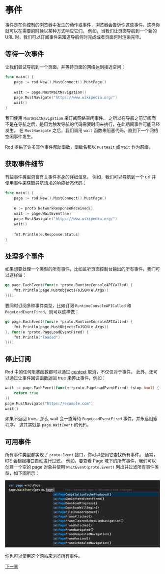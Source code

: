 # 事件

事件是在你控制的浏览器中发生的动作或事件，浏览器会告诉你这些事件，这样你就可以在需要的时候以某种方式响应它们。 例如，当我们让页面导航到一个新的 URL 时，我们可以订阅事件来知道导航何时完成或者页面何时渲染完毕。

## 等待一次事件

让我们尝试导航到一个页面，并等待页面的网络达到接近空闲：

```go
func main() {
    page := rod.New().MustConnect().MustPage()

    wait := page.MustWaitNavigation()
    page.MustNavigate("https://www.wikipedia.org/")
    wait()
}
```

我们使用 `MustWaitNavigation` 来订阅网络空闲事件。 之所以在导航之前订阅而不是在导航之后，是因为触发导航的代码需要时间来执行，在此期间事件可能已经发生。 在 `MustNavigate` 之后，我们调用 `wait` 函数来阻塞代码，直到下一个网络空闲事件发生。

Rod 提供了许多其他事件帮助函数，函数名都以 `MustWait` 或 `Wait` 作为前缀。

## 获取事件细节

有些事件类型包含有关事件本身的详细信息。 例如，我们可以导航到一个 url 并使用事件来获取导航请求的响应状态代码：

```go
func main() {
    page := rod.New().MustConnect().MustPage()

    e := proto.NetworkResponseReceived{}
    wait := page.WaitEvent(&e)
    page.MustNavigate("https://www.wikipedia.org/")
    wait()

    fmt.Println(e.Response.Status)
}
```

## 处理多个事件

如果想要处理一个类型的所有事件，比如监听页面控制台输出的所有事件，我们可以这样做：

```go
go page.EachEvent(func(e *proto.RuntimeConsoleAPICalled) {
    fmt.Println(page.MustObjectsToJSON(e.Args))
})()
```

要同时订阅多种事件类型，比如订阅 `RuntimeConsoleAPICalled` 和 `PageLoadEventFired`，则可以这样做：

```go
go page.EachEvent(func(e *proto.RuntimeConsoleAPICalled) {
    fmt.Println(page.MustObjectsToJSON(e.Args))
}, func(e *proto.PageLoadEventFired) {
    fmt.Println("loaded")
})()
```

## 停止订阅

Rod 中的任何阻塞函数都可以通过 [context](context-and-timeout.md) 取消，不仅仅对于事件。 此外，还可以通过让事件回调函数返回 true 来停止事件，例如：

```go
wait := page.EachEvent(func(e *proto.PageLoadEventFired) (stop bool) {
    return true
})
page.MustNavigate("https://example.com")
wait()
```

如果不返回 true，那么 wait 会一直等待 `PageLoadEventFired` 事件，并永远阻塞程序。 这其实就是 `page.WaitEvent` 的代码。

## 可用事件

所有事件类型都实现了 `proto.Event` 接口，你可以使用它查找所有事件。 通常，IDE 会根据接口自动进行过滤。 例如，要查看 Page 域下的所有事件，我们可以创建一个空的 page 对象并使用 `WaitEvent(proto.Event)` 列出并过滤所有事件类型，如下图所示：

![event-list](event-list.png)

你也可以使用这个[网站](https://chromedevtools.github.io/devtools-protocol/tot/Page)来浏览所有事件。

[下一章](/input.md)
